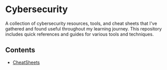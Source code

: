 # Cybersecurity

A collection of cybersecurity resources, tools, and cheat sheets that I've gathered and found useful throughout my learning journey. This repository includes quick references and guides for various tools and techniques.

## Contents
- [CheatSheets](cheatsheets/)
